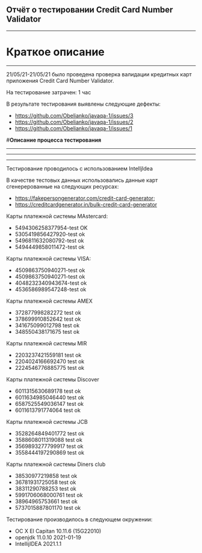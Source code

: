 ## **Отчёт о тестировании Credit Card Number Validator**
---

# **Краткое описание**
---

21/05/21-21/05/21  было проведена проверка валидации кредитных карт приложения Credit Card Number Validator.

На тестирование затрачен: 1 час

В результате тестирования выявлены следующие дефекты:

- https://github.com/Obelianko/javaqa-1/issues/3
- https://github.com/Obelianko/javaqa-1/issues/2
- https://github.com/Obelianko/javaqa-1/issues/1

#**Описание процесса тестирования**
***
---
______________

Тестирование проводилось с использованием IntelljIdea

В качестве тестовых данных использовались данные карт сгенерерованные на следующих ресурсах:

- https://fakepersongenerator.com/credit-card-generator;
- https://creditcardgenerator.in/bulk-credit-card-generator

Карты платежной системы MAstercard:

- 5494306258377954-test OK
- 5305419856427920-test ok
- 5496811632080792-test ok
- 5494449858011472-test ok

Карты платежной системы VISA:

- 4509863750940271-test ok
- 4509863750940271-test ok
- 4048232340943674-test ok
- 4536586989547248-test ok

Карты платежной системы AMEX

- 372877998282272 test ok
- 378699910852642 test ok
- 341675099012798 test ok
- 348550438171675 test ok

Карты платежной системы MIR

- 2203237421559181 test ok
- 2204024166692470 test ok
- 2224546776885775 test ok

Карты платежной системы Discover

- 6011315630689178 test ok
- 6011634985046440 test ok
- 6587525549036147 test ok
- 6011613791774064 test ok

Карты платежной системы JCB

- 3528264849401772 test ok
- 3588608011319088 test ok
- 3569893277799917 test ok
- 3558444197290869 test ok

Карты платежной системы Diners club

- 38530977219858 test ok
- 36781931725058 test ok
- 38311290788253 test ok
- 5991706068000761 test ok
- 38964965753661 test ok 
- 5737015887801170 test ok

Тестирование производилось в следующем окружении:

- OC X El Capitan 10.11.6 (15G22010)
- openjdk 11.0.10 2021-01-19
- IntellijIDEA 2021.1.1

